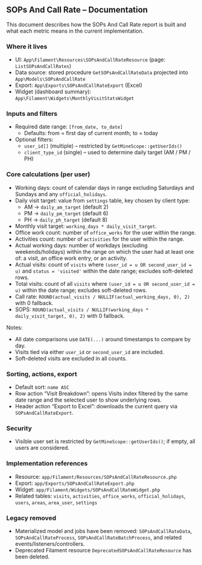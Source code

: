 ## SOPs And Call Rate – Documentation

This document describes how the SOPs And Call Rate report is built and what each metric means in the current implementation.

### Where it lives

- UI: `App\Filament\Resources\SOPsAndCallRateResource` (page: `ListSOPsAndCallRates`)
- Data source: stored procedure `GetSOPsAndCallRateData` projected into `App\Models\SOPsAndCallRate`
- Export: `App\Exports\SOPsAndCallRateExport` (Excel)
- Widget (dashboard summary): `App\Filament\Widgets\MonthlyVisitStatsWidget`

### Inputs and filters

- Required date range: `[from_date, to_date]`
  - Defaults: from = first day of current month; to = today
- Optional filters:
  - `user_id[]` (multiple) – restricted by `GetMineScope::getUserIds()`
  - `client_type_id` (single) – used to determine daily target (AM / PM / PH)

### Core calculations (per user)

- Working days: count of calendar days in range excluding Saturdays and Sundays and any `official_holidays`.
- Daily visit target: value from `settings` table, key chosen by client type:
  - AM → `daily_am_target` (default 2)
  - PM → `daily_pm_target` (default 6)
  - PH → `daily_ph_target` (default 8)
- Monthly visit target: `working_days * daily_visit_target`.
- Office work count: number of `office_works` for the user within the range.
- Activities count: number of `activities` for the user within the range.
- Actual working days: number of workdays (excluding weekends/holidays) within the range on which the user had at least one of: a visit, an office work entry, or an activity.
- Actual visits: count of `visits` where `(user_id = u OR second_user_id = u)` and `status = 'visited'` within the date range; excludes soft-deleted rows.
- Total visits: count of all `visits` where `(user_id = u OR second_user_id = u)` within the date range; excludes soft-deleted rows.
- Call rate: `ROUND(actual_visits / NULLIF(actual_working_days, 0), 2)` with 0 fallback.
- SOPS: `ROUND(actual_visits / NULLIF(working_days * daily_visit_target, 0), 2)` with 0 fallback.

Notes:
- All date comparisons use `DATE(...)` around timestamps to compare by day.
- Visits tied via either `user_id` or `second_user_id` are included.
- Soft-deleted visits are excluded in all counts.

### Sorting, actions, export

- Default sort: `name ASC`
- Row action “Visit Breakdown”: opens Visits index filtered by the same date range and the selected user to show underlying rows.
- Header action “Export to Excel”: downloads the current query via `SOPsAndCallRateExport`.

### Security

- Visible user set is restricted by `GetMineScope::getUserIds()`; if empty, all users are considered.

### Implementation references

- Resource: `app/Filament/Resources/SOPsAndCallRateResource.php`
- Export: `app/Exports/SOPsAndCallRateExport.php`
- Widget: `app/Filament/Widgets/SOPsAndCallRateWidget.php`
- Related tables: `visits`, `activities`, `office_works`, `official_holidays`, `users`, `areas`, `area_user`, `settings`

### Legacy removed

- Materialized model and jobs have been removed: `SOPsAndCallRateData`, `SOPsAndCallRateProcess`, `SOPsAndCallRateBatchProcess`, and related events/listeners/controllers.
- Deprecated Filament resource `DeprecatedSOPsAndCallRateResource` has been deleted.
